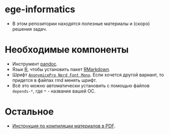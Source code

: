# ege-informatics

- В этом репозитории находятся полезные материалы и (скоро) решения задач.

# Необходимые компоненты
- Инструмент [pandoc](https://pandoc.org/installing.html).
- Язык [R](https://www.r-project.org/), чтобы установить пакет [RMarkdown](https://rmarkdown.rstudio.com/lesson-1.html).
- Шрифт [`AnonymicePro Nerd Font Mono`](https://github.com/ryanoasis/nerd-fonts/releases/download/v3.1.1/AnonymousPro.zip). Если хочется другой вариант, то придется в файлах rmd менять шрифт.
- Всё это можно автоматически установить с помощью файлов `depends-*`, где `*` - название вашей ОС.

# Остальное
- [Инструкция по компиляции материалов в PDF](https://github.com/ilya-grigoriev/ege-informatics/blob/main/docs/COMPILING_PDF.md).
